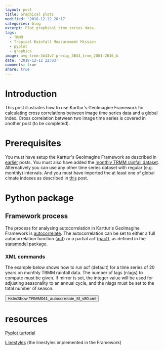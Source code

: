 ```yaml
---
layout: post
title: Graphical plots
modified: '2018-12-12 20:17'
categories: blog
excerpt: Plot graphical time series data.
tags:
  - TRMM
  - Tropical Rainfall Measurement Mission
  - pyplot
  - graphics
image: avg-trmm-3b43v7-precip_3B43_trmm_2001-2016_A
date: '2018-12-12 22:03'
comments: true
share: true
---
```


# Introduction

This post illustrates how to use Karttur's GeoImagine Framework for calculating cross correlations between image time series data and a global index. Cross correlation between two image time series is covered in another post (to be completed).

# Prerequisites

You must have setup the Karttur's GeoImagine Framework as described in [earlier](../blog-import-project-eclipse/) posts. You must also have added the [monthly TRMM rainfall dataset](../blog-TRMM/). Alternatively you can use any other time series dataset with regular (e.g. monthly) intervals. And you must have imported the at least one of global clmate indexes as described in [this](../blog-climateindex) post.

# Python package



## Framework process

The process for analysing autocorrelation in Karttur's GeoImagine Framework is [<span class='package'>autocorrelate</span>](../../subprocess/subproc-autocorrelateancillary/). The autocorrelation can be set to either a full autocorrelation function ([acf](https://www.statsmodels.org/dev/generated/statsmodels.tsa.stattools.acf.html)) or a partial acf ([pacf](https://www.statsmodels.org/dev/generated/statsmodels.tsa.stattools.pacf.html)), as defined in the [<span class='package'>statsmodel</span>](https://www.statsmodels.org/dev/index.html) package.

### XML commands

The example below shows how to run acf (default) for a time series of 20 years on monthly TRMM rainfall data. The number of lags (nlags) to compute must be given. If mirror is set, the integer value will be used for adjusting seasonality to an annual cycle, and the nlags must be set to the total number of season.

<button id= "toggleautocorr" onclick="hiddencode('autocorr')">Hide/Show TRMM041_autocorrelate_M_v80.xml</button>

<div id="autocorr" style="display:none">

{% capture text-capture %}
{% raw %}

```
<?xml version='1.0' encoding='utf-8'?>
<autocorr>
	<userproj userid = 'karttur' projectid = 'karttur' tractid= 'karttur-trmm' siteid = '*' plotid = '*' system = 'ancillary'></userproj>
	<period startyear = "1998" startmonth='01' endyear = "2017" endmonth='12' timestep='M'></period>

	<process processid = 'autocorrelateancillary' version = '1.3'>
		<overwrite>Y</overwrite>
		<parameters nlags = '12' partial='False' resampleseasonal='False' mirror ='6' ></parameters>
		<srcpath volume = "karttur3tb" hdrfiletype = 'tif' datfiletype = 'tif'></srcpath>
		<dstpath volume = "karttur3tb" hdrfiletype = 'tif' datfiletype = 'tif'></dstpath>
		<srccomp>
			<trmm-3b43v7-precip  source = "trmm" product = "3b43" folder = "rainfall" band = "trmm-3b43v7-precip" prefix = "rainfall" suffix = "v7-f">
			</trmm-3b43v7-precip>
		</srccomp>
	</process>
</autocorr>
```
{% endraw %}
{% endcapture %}
{% include widgets/toggle-code.html  toggle-text=text-capture  %}
</div>

# resources

[Pyplot turtorial](https://matplotlib.org/users/pyplot_tutorial.html)

[Linestyles](https://matplotlib.org/gallery/lines_bars_and_markers/linestyles.html) (the linestyles implemented in the Framework)
